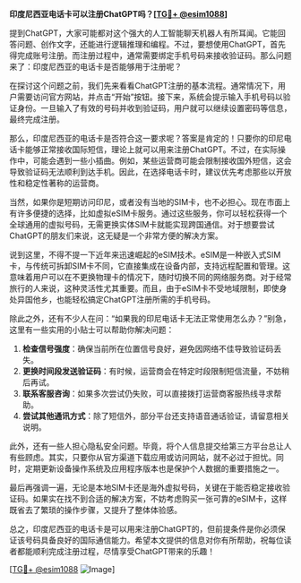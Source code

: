 **印度尼西亚电话卡可以注册ChatGPT吗？[[TG💪+ @esim1088](https://t.me/s/esim1088)]**

提到ChatGPT，大家可能都对这个强大的人工智能聊天机器人有所耳闻。它能回答问题、创作文字，还能进行逻辑推理和编程。不过，要想使用ChatGPT，首先得完成账号注册。而注册过程中，通常需要绑定手机号码来接收验证码。那么问题来了：印度尼西亚的电话卡是否能够用于注册呢？

在探讨这个问题之前，我们先来看看ChatGPT注册的基本流程。通常情况下，用户需要访问官方网站，并点击“开始”按钮。接下来，系统会提示输入手机号码以验证身份。一旦输入了有效的号码并收到验证码，用户就可以继续设置密码等信息，最终完成注册。

那么，印度尼西亚的电话卡是否符合这一要求呢？答案是肯定的！只要你的印尼电话卡能够正常接收国际短信，理论上就可以用来注册ChatGPT。不过，在实际操作中，可能会遇到一些小插曲。例如，某些运营商可能会限制接收国外短信，这会导致验证码无法顺利到达手机。因此，在选择电话卡时，建议优先考虑那些以开放性和稳定性著称的运营商。

当然，如果你是短期访问印尼，或者没有当地的SIM卡，也不必担心。现在市面上有许多便捷的选择，比如虚拟eSIM卡服务。通过这些服务，你可以轻松获得一个全球通用的虚拟号码，无需更换实体SIM卡就能实现跨国通信。对于想要尝试ChatGPT的朋友们来说，这无疑是一个非常方便的解决方案。

说到这里，不得不提一下近年来迅速崛起的eSIM技术。eSIM是一种嵌入式SIM卡，与传统可拆卸SIM卡不同，它直接集成在设备内部，支持远程配置和管理。这意味着用户可以在不更换物理卡的情况下，随时切换不同的网络服务商。对于经常旅行的人来说，这种灵活性尤其重要。而且，由于eSIM卡不受地域限制，即使身处异国他乡，也能轻松搞定ChatGPT注册所需的手机号码。

除此之外，还有不少人在问：“如果我的印尼电话卡无法正常使用怎么办？”别急，这里有一些实用的小贴士可以帮助你解决问题：

1. **检查信号强度**：确保当前所在位置信号良好，避免因网络不佳导致验证码丢失。
2. **更换时间段发送验证码**：有时候，运营商会在特定时段限制短信流量，不妨稍后再试。
3. **联系客服咨询**：如果多次尝试仍失败，可以直接拨打运营商客服热线寻求帮助。
4. **尝试其他通讯方式**：除了短信外，部分平台还支持语音通话验证，请留意相关说明。

此外，还有一些人担心隐私安全问题。毕竟，将个人信息提交给第三方平台总让人有些顾虑。其实，只要你从官方渠道下载应用或访问网站，就不必过于担忧。同时，定期更新设备操作系统及应用程序版本也是保护个人数据的重要措施之一。

最后再强调一遍，无论是本地SIM卡还是海外虚拟号码，关键在于能否稳定接收验证码。如果实在找不到合适的解决方案，不妨考虑购买一张可靠的eSIM卡，这样既省去了繁琐的操作步骤，又提升了整体体验感。

总之，印度尼西亚的电话卡是可以用来注册ChatGPT的，但前提条件是你必须保证该号码具备良好的国际通信能力。希望本文提供的信息对你有所帮助，祝每位读者都能顺利完成注册过程，尽情享受ChatGPT带来的乐趣！

[[TG💪+ @esim1088](https://t.me/s/esim1088) ![Image](https://i.postimg.cc/4NQfJmqS/Snipaste-2025-05-13-00-14-12.png)]
